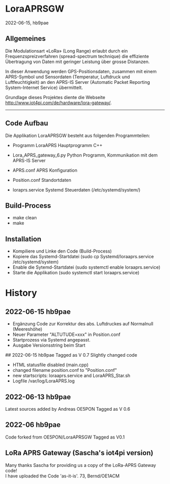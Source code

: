 # LoraAPRSGW
2022-06-15, hb9pae


## Allgemeines
Die Modulationsart «LoRa» (Long Range) erlaubt durch ein Frequenzspreizverfahren (spread-spectrum technique)
die effiziente Übertragung von Daten mit geringer Leistung über grosse Distanzen. 

In dieser Anwendung werden GPS-Positionsdaten, zusammen mit einem APRS-Symbol und Sensordaten (Temperatur, 
Luftdruck und Luftfeuchtigkeit) an den APRS-IS Server (Automatic Packet Reporting System-Internet Service) übermittelt. 

Grundlage dieses Projektes diente die Webseite http://www.iot4pi.com/de/hardware/lora-gateway/.  

----------------------------------

## Code Aufbau
Die Applikation LoraAPRSGW besteht aus folgenden Programmteilen:
- Programm LoraAPRS	Hauptprogramm C++
- Lora_APRS_gateway_6.py	Python Programm, Kommunikation mit dem APRS-IS Server 
- APRS.conf		APRS Konfiguration
- Position.conf		Standortdaten		

- loraprs.service	Systemd Steuerdaten  (/etc/systemd/system/)

## Build-Process
- make clean
- make 

## Installation
- Kompiliere und Linke den Code (Build-Process)
- Kopiere das Systemd-Startdatei  (sudo cp Systemd/loraaprs.service /etc/systemd/system)
- Enable die Sytemd-Startdatei	  (sudo systemctl enable loraaprs.service)
- Starte die Applikation	  (sudo systemctl start loraaprs.service)

# History
## 2022-06-15 hb9pae
- Ergänzung Code zur Korrektur des abs. Luftdruckes auf Normalnull (Meereshöhe) 
- Neuer Parameter "ALTUTUDE=xxx" in Position.conf
- Startprozess via Systemd angepasst.
- Ausgabe Versionsstring beim Start 

## 2022-06-15 hb9pae
Tagged as V 0.7
Slightly changed code
- HTML statusfile disabled (main.cpp)
- changed filename position.conf to "Position.conf"
- new startscripts: loraaprs.service and LoraAPRS_Star.sh
- Logfile /var/log/LoraAPRS.log

## 2022-06-13 hb9pae
Latest sources added by Andreas OE5PON
Tagged as V 0.6

## 2022-06 hb9pae
Code forked from OE5PON/LoraAPRSGW
Tagged as V0.1

## LoRa APRS Gateway (Sascha's iot4pi version) 
Many thanks Sascha for providing us a copy of the LoRa-APRS Gateway code!  
I have uploaded the Code 'as-it-is'.
73,
Bernd/OE1ACM

